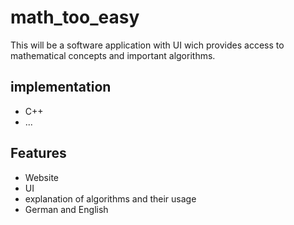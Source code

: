 # math_too_easy
This will be a software application with UI wich provides access to mathematical concepts and important algorithms. 


## implementation
+ C++
+ ...

## Features
+ Website
+ UI
+ explanation of algorithms and their usage
+ German and English
